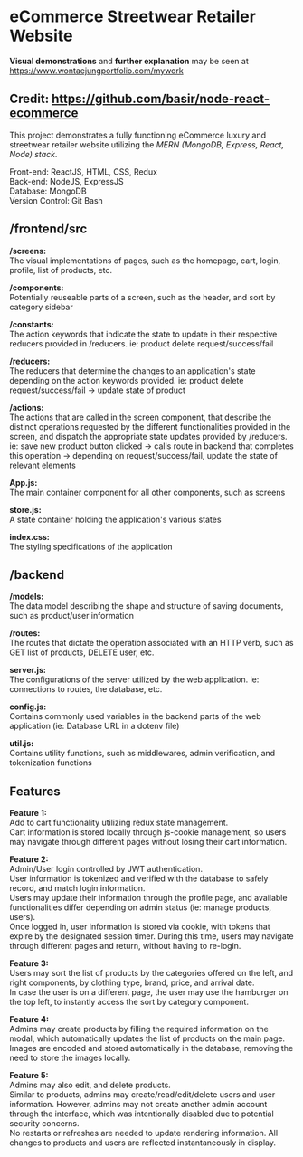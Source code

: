 # eCommerce Streetwear Retailer Website
**Visual demonstrations** and **further explanation** may be seen at https://www.wontaejungportfolio.com/mywork

## Credit: https://github.com/basir/node-react-ecommerce

This project demonstrates a fully functioning eCommerce luxury and streetwear retailer website utilizing the *MERN (MongoDB, Express, React, Node) stack*.

Front-end: ReactJS, HTML, CSS, Redux  
Back-end: NodeJS, ExpressJS  
Database: MongoDB  
Version Control: Git Bash  

## /frontend/src

**/screens:**  
The visual implementations of pages, such as the homepage, cart, login, profile, list of products, etc.

**/components:**  
Potentially reuseable parts of a screen, such as the header, and sort by category sidebar

**/constants:**  
The action keywords that indicate the state to update in their respective reducers provided in /reducers. ie: product delete request/success/fail

**/reducers:**  
The reducers that determine the changes to an application's state depending on the action keywords provided. ie: product delete request/success/fail -> update state of product

**/actions:**  
The actions that are called in the screen component, that describe the distinct operations requested by the different functionalities provided in the screen, and dispatch the appropriate state updates provided by /reducers. ie: save new product button clicked -> calls route in backend that completes this operation -> depending on request/success/fail, update the state of relevant elements

**App.js:**  
The main container component for all other components, such as screens

**store.js:**  
A state container holding the application's various states

**index.css:**  
The styling specifications of the application

## /backend

**/models:**  
The data model describing the shape and structure of saving documents, such as product/user information

**/routes:**  
The routes that dictate the operation associated with an HTTP verb, such as GET list of products, DELETE user, etc.

**server.js:**  
The configurations of the server utilized by the web application. ie: connections to routes, the database, etc. 

**config.js:**  
Contains commonly used variables in the backend parts of the web application (ie: Database URL in a dotenv file)

**util.js:**  
Contains utility functions, such as middlewares, admin verification, and tokenization functions

## Features

**Feature 1:**  
Add to cart functionality utilizing redux state management.  
Cart information is stored locally through js-cookie management, so users may navigate through different pages without losing their cart information.

**Feature 2:**  
Admin/User login controlled by JWT authentication.  
User information is tokenized and verified with the database to safely record, and match login information.  
Users may update their information through the profile page, and available functionalities differ depending on admin status (ie: manage products, users).  
Once logged in, user information is stored via cookie, with tokens that expire by the designated session timer. During this time, users may navigate through different pages and return, without having to re-login.

**Feature 3:**  
Users may sort the list of products by the categories offered on the left, and right components, by clothing type, brand, price, and arrival date.  
In case the user is on a different page, the user may use the hamburger on the top left, to instantly access the sort by category component.  

**Feature 4:**  
Admins may create products by filling the required information on the modal, which automatically updates the list of products on the main page.  
Images are encoded and stored automatically in the database, removing the need to store the images locally.  

**Feature 5:**  
Admins may also edit, and delete products.  
Similar to products, admins may create/read/edit/delete users and user information. However, admins may not create another admin account through the interface, which was intentionally disabled due to potential security concerns.  
No restarts or refreshes are needed to update rendering information. All changes to products and users are reflected instantaneously in display.  
